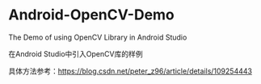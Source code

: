 # Android-OpenCV-Demo
The Demo of using OpenCV Library in Android Studio

在Android Studio中引入OpenCV库的样例

具体方法参考：https://blog.csdn.net/peter_z96/article/details/109254443

